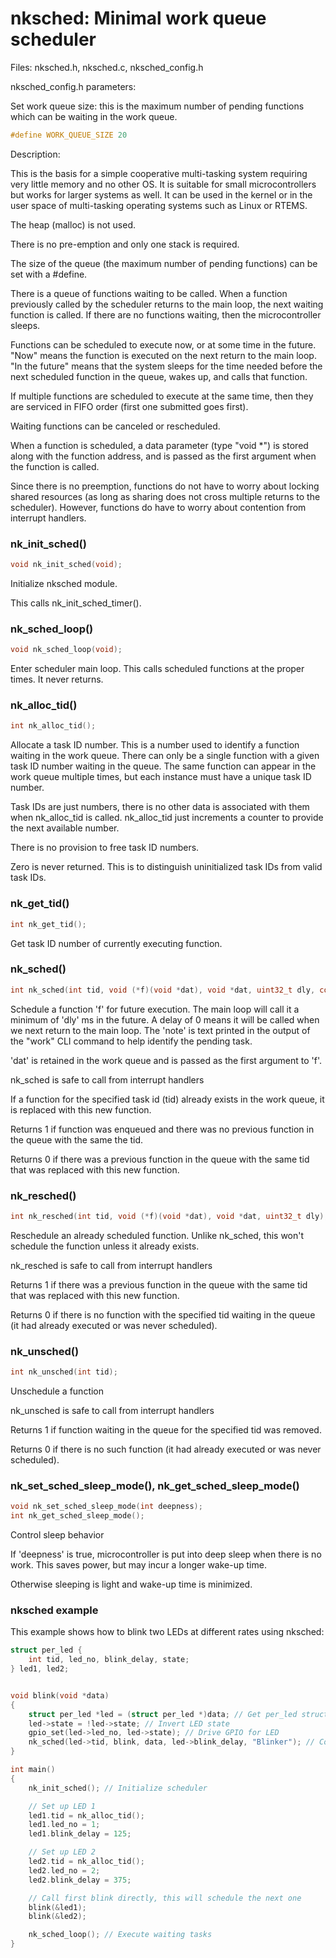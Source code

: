 # nksched: Minimal work queue scheduler

Files:
    nksched.h, nksched.c, nksched_config.h

nksched_config.h parameters:

Set work queue size: this is the maximum number of pending functions which
can be waiting in the work queue.

```c
#define WORK_QUEUE_SIZE 20
```

Description:

This is the basis for a simple cooperative multi-tasking system requiring
very little memory and no other OS.  It is suitable for small
microcontrollers but works for larger systems as well.  It can be used in
the kernel or in the user space of multi-tasking operating systems such as
Linux or RTEMS.

The heap (malloc) is not used.

There is no pre-emption and only one stack is required.

The size of the queue (the maximum number of pending functions) can be
set with a #define.

There is a queue of functions waiting to be called.  When a function
previously called by the scheduler returns to the main loop, the next
waiting function is called.  If there are no functions waiting, then the
microcontroller sleeps.

Functions can be scheduled to execute now, or at some time in the future. 
"Now" means the function is executed on the next return to the main loop.  "In
the future" means that the system sleeps for the time needed before the next
scheduled function in the queue, wakes up, and calls that function.

If multiple functions are scheduled to execute at the same time, then
they are serviced in FIFO order (first one submitted goes first).

Waiting functions can be canceled or rescheduled.

When a function is scheduled, a data parameter (type "void *") is stored
along with the function address, and is passed as the first argument
when the function is called.

Since there is no preemption, functions do not have to worry about locking
shared resources (as long as sharing does not cross multiple returns to the
scheduler).  However, functions do have to worry about contention from
interrupt handlers.

### nk_init_sched()

```c
void nk_init_sched(void);
```

Initialize nksched module.

This calls nk_init_sched_timer().

### nk_sched_loop()

```c
void nk_sched_loop(void);
```

Enter scheduler main loop.  This calls scheduled functions at the proper
times.  It never returns.


### nk_alloc_tid()

```c
int nk_alloc_tid();
```

Allocate a task ID number.  This is a number used to identify a function
waiting in the work queue.  There can only be a single function with a given
task ID number waiting in the queue.  The same function can appear in the
work queue multiple times, but each instance must have a unique task ID
number.

Task IDs are just numbers, there is no other data is associated with them
when nk_alloc_tid is called.  nk_alloc_tid just increments a counter to
provide the next available number.

There is no provision to free task ID numbers.

Zero is never returned.  This is to distinguish uninitialized task IDs from valid
task IDs.

### nk_get_tid()

```c
int nk_get_tid();
```

Get task ID number of currently executing function.

### nk_sched()

```c
int nk_sched(int tid, void (*f)(void *dat), void *dat, uint32_t dly, const char *note);
```

Schedule a function 'f' for future execution.  The main loop will call it a
minimum of 'dly' ms in the future.  A delay of 0 means it will be called
when we next return to the main loop.  The 'note' is text printed in the
output of the "work" CLI command to help identify the pending task.

'dat' is retained in the work queue and is passed as the first argument to
'f'.

nk_sched is safe to call from interrupt handlers

If a function for the specified task id (tid) already exists in the work
queue, it is replaced with this new function.

Returns 1 if function was enqueued and there was no previous function in
the queue with the same the tid.

Returns 0 if there was a previous function in the queue with the same tid
that was replaced with this new function.

### nk_resched()

```c
int nk_resched(int tid, void (*f)(void *dat), void *dat, uint32_t dly);
```

Reschedule an already scheduled function.  Unlike nk_sched, this won't
schedule the function unless it already exists.

nk_resched is safe to call from interrupt handlers

Returns 1 if there was a previous function in the queue with the same tid
that was replaced with this new function.

Returns 0 if there is no function with the specified tid waiting in the
queue (it had already executed or was never scheduled).

### nk_unsched()

```c
int nk_unsched(int tid);
```

Unschedule a function

nk_unsched is safe to call from interrupt handlers

Returns 1 if function waiting in the queue for the specified tid was
removed.

Returns 0 if there is no such function (it had already executed or was never
scheduled).

### nk_set_sched_sleep_mode(), nk_get_sched_sleep_mode()

```c
void nk_set_sched_sleep_mode(int deepness);
int nk_get_sched_sleep_mode();
```

Control sleep behavior

If 'deepness' is true, microcontroller is put into deep sleep when there is
no work.  This saves power, but may incur a longer wake-up time.

Otherwise sleeping is light and wake-up time is minimized.

### nksched example

This example shows how to blink two LEDs at different rates using nksched:

```c
struct per_led {
	int tid, led_no, blink_delay, state;
} led1, led2;


void blink(void *data)
{
	struct per_led *led = (struct per_led *)data; // Get per_led structure
	led->state = !led->state; // Invert LED state
	gpio_set(led->led_no, led->state); // Drive GPIO for LED
	nk_sched(led->tid, blink, data, led->blink_delay, "Blinker"); // Come back later
}

int main()
{
	nk_init_sched(); // Initialize scheduler

	// Set up LED 1
	led1.tid = nk_alloc_tid();
	led1.led_no = 1;
	led1.blink_delay = 125;

	// Set up LED 2
	led2.tid = nk_alloc_tid();
	led2.led_no = 2;
	led2.blink_delay = 375;

	// Call first blink directly, this will schedule the next one
	blink(&led1);
	blink(&led2);

	nk_sched_loop(); // Execute waiting tasks
}
```
